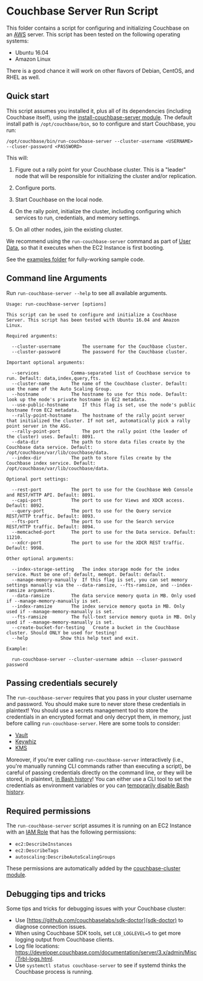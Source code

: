# Couchbase Server Run Script

This folder contains a script for configuring and initializing Couchbase on an [AWS](https://aws.amazon.com/) server. 
This script has been tested on the following operating systems:

* Ubuntu 16.04
* Amazon Linux

There is a good chance it will work on other flavors of Debian, CentOS, and RHEL as well.




## Quick start

This script assumes you installed it, plus all of its dependencies (including Couchbase itself), using the 
[install-couchbase-server module](https://github.com/gruntwork-io/terraform-aws-couchbase/tree/master/modules/install-couchbase-server). 
The default install path is `/opt/couchbase/bin`, so to configure and start Couchbase, you run:

```
/opt/couchbase/bin/run-couchbase-server --cluster-username <USERNAME> --cluser-password <PASSWORD>
```

This will:

1. Figure out a rally point for your Couchbase cluster. This is a "leader" node that will be responsible for 
   initializing the cluster and/or replication.

1. Configure ports.

1. Start Couchbase on the local node.
   
1. On the rally point, initialize the cluster, including configuring which services to run, credentials, and memory 
   settings.

1. On all other nodes, join the existing cluster.

We recommend using the `run-couchbase-server` command as part of [User 
Data](http://docs.aws.amazon.com/AWSEC2/latest/UserGuide/user-data.html#user-data-shell-scripts), so that it executes
when the EC2 Instance is first booting. 

See the [examples folder](https://github.com/gruntwork-io/terraform-aws-couchbase/tree/master/examples) for 
fully-working sample code.




## Command line Arguments

Run `run-couchbase-server --help` to see all available arguments.

```
Usage: run-couchbase-server [options]

This script can be used to configure and initialize a Couchbase Server. This script has been tested with Ubuntu 16.04 and Amazon Linux.

Required arguments:

  --cluster-username		The username for the Couchbase cluster.
  --cluster-password		The password for the Couchbase cluster.

Important optional arguments:

  --services			Comma-separated list of Couchbase service to run. Default: data,index,query,fts.
  --cluster-name		The name of the Couchbase cluster. Default: use the name of the Auto Scaling Group.
  --hostname			The hostname to use for this node. Default: look up the node's private hostname in EC2 metadata.
  --use-public-hostname		If this flag is set, use the node's public hostname from EC2 metadata.
  --rally-point-hostname	The hostname of the rally point server that initialized the cluster. If not set, automatically pick a rally point server in the ASG.
  --rally-point-port		The port the rally point (the leader of the cluster) uses. Default: 8091.
  --data-dir			The path to store data files create by the Couchbase data service. Default: /opt/couchbase/var/lib/couchbase/data.
  --index-dir			The path to store files create by the Couchbase index service. Default: /opt/couchbase/var/lib/couchbase/data.

Optional port settings:

  --rest-port			The port to use for the Couchbase Web Console and REST/HTTP API. Default: 8091.
  --capi-port			The port to use for Views and XDCR access. Default: 8092.
  --query-port			The port to use for the Query service REST/HTTP traffic. Default: 8093.
  --fts-port			The port to use for the Search service REST/HTTP traffic. Default: 8094.
  --memcached-port		The port to use for the Data service. Default: 11210.
  --xdcr-port			The port to use for the XDCR REST traffic. Default: 9998.

Other optional arguments:

  --index-storage-setting	The index storage mode for the index service. Must be one of: default, memopt. Default: default.
  --manage-memory-manually	If this flag is set, you can set memory settings manually via the --data-ramsize, --fts-ramsize, and --index-ramsize arguments.
  --data-ramsize		The data service memory quota in MB. Only used if --manage-memory-manually is set.
  --index-ramsize		The index service memory quota in MB. Only used if --manage-memory-manually is set.
  --fts-ramsize			The full-text service memory quota in MB. Only used if --manage-memory-manually is set.
  --create-bucket-for-testing	Create a bucket in the Couchbase cluster. Should ONLY be used for testing!
  --help			Show this help text and exit.

Example:

  run-couchbase-server --cluster-username admin --cluser-password password
```



## Passing credentials securely

The `run-couchbase-server` requires that you pass in your cluster username and password. You should make sure to never 
store these credentials in plaintext! You should use a secrets management tool to store the credentials in an encrypted
format and only decrypt them, in memory, just before calling `run-couchbase-server`. Here are some tools to consider:

* [Vault](https://www.vaultproject.io/)
* [Keywhiz](https://square.github.io/keywhiz/)
* [KMS](https://aws.amazon.com/kms/)

Moreover, if you're ever calling `run-couchbase-server` interactively (i.e., you're manually running CLI commands
rather than executing a script), be careful of passing credentials directly on the command line, or they will be 
stored, in plaintext, [in Bash 
history](https://www.digitalocean.com/community/tutorials/how-to-use-bash-history-commands-and-expansions-on-a-linux-vps)!
You can either use a CLI tool to set the credentials as environment variables or you can [temporarily disable Bash
history](https://linuxconfig.org/how-to-disable-bash-shell-commands-history-on-linux). 




## Required permissions

The `run-couchbase-server` script assumes it is running on an EC2 Instance with an [IAM 
Role](http://docs.aws.amazon.com/IAM/latest/UserGuide/id_roles.html) that has the following permissions:

* `ec2:DescribeInstances`
* `ec2:DescribeTags`
* `autoscaling:DescribeAutoScalingGroups`

These permissions are automatically added by the [couchbase-cluster 
module](https://github.com/gruntwork-io/terraform-aws-couchbase/tree/master/modules/couchbase-cluster).




## Debugging tips and tricks

Some tips and tricks for debugging issues with your Couchbase cluster:

* Use [https://github.com/couchbaselabs/sdk-doctor](sdk-doctor) to diagnose connection issues. 
* When using Couchbase SDK tools, set `LCB_LOGLEVEL=5` to get more logging output from Couchbase clients.
* Log file locations: https://developer.couchbase.com/documentation/server/3.x/admin/Misc/Trbl-logs.html.
* Use `systemctl status couchbase-server` to see if systemd thinks the Couchbase process is running.